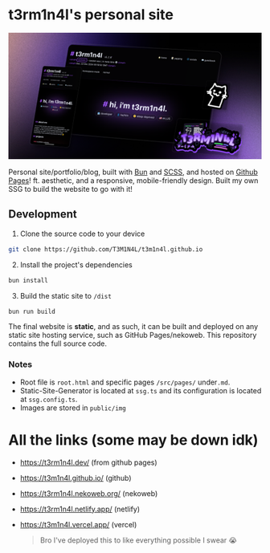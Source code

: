 # t3rm1n4l's personal site

![A aesthetically pleasing preview](./public/img/preview.webp)


Personal site/portfolio/blog, built with [Bun](https://bun.sh/) and [SCSS](https://tailwindcss.com/), and hosted on [Github Pages](https://hackclub.app/)! ft. aesthetic, and a responsive, mobile-friendly design. Built my own SSG to build the website to go with it!


## Development

1. Clone the source code to your device
```sh
git clone https://github.com/T3M1N4L/t3m1n4l.github.io
```

2. Install the project's dependencies
```sh
bun install
```

3. Build the static site to `/dist`
```sh
bun run build
```

The final website is **static**, and as such, it can be built and deployed on any static site hosting service, such as GitHub Pages/nekoweb. This repository contains the full source code.

### Notes
- Root file is `root.html` and specific pages `/src/pages/` under`.md`.
- Static-Site-Generator is located at `ssg.ts` and its configuration is located at `ssg.config.ts`. 
- Images are stored in `public/img`

# All the links (some may be down idk)
* https://t3rm1n4l.dev/ (from github pages)
* https://t3m1n4l.github.io/ (github)
* https://t3rm1n4l.nekoweb.org/ (nekoweb)
* https://t3rm1n4l.netlify.app/ (netlify)
* https://t3m1n4l.vercel.app/ (vercel)

  > Bro I've deployed this to like everything possible I swear :sob:
